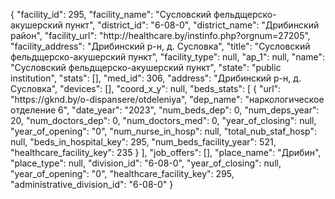 {
    "facility_id": 295,
    "facility_name": "Сусловский фельдщерско-акушерский пункт",
    "district_id": "6-08-0",
    "district_name": "Дрибинский район",
    "facility_url": "http:\/\/healthcare.by\/instinfo.php?orgnum=27205",
    "facility_address": "Дрибинский р-н, д. Сусловка",
    "title": "Сусловский фельдщерско-акушерский пункт",
    "facility_type": null,
    "ap_1": null,
    "name": "Сусловский фельдщерско-акушерский пункт",
    "state": "public institution",
    "stats": [],
    "med_id": 306,
    "address": "Дрибинский р-н, д. Сусловка",
    "devices": [],
    "coord_x_y": null,
    "beds_stats": [
        {
            "url": "https:\/\/gknd.by\/o-dispansere\/otdeleniya",
            "dep_name": "наркологическое отделение 6",
            "date_year": "2023",
            "num_beds_dep": 0,
            "num_deps_year": 20,
            "num_doctors_dep": 0,
            "num_doctors_med": 0,
            "year_of_closing": null,
            "year_of_opening": "0",
            "num_nurse_in_hosp": null,
            "total_nub_staf_hosp": null,
            "beds_in_hospital_key": 295,
            "num_beds_facility_year": 521,
            "healthcare_facility_key": 235
        }
    ],
    "job_offers": [],
    "place_name": "Дрибин",
    "place_type": null,
    "division_id": "6-08-0",
    "year_of_closing": null,
    "year_of_opening": "0",
    "healthcare_facility_key": 295,
    "administrative_division_id": "6-08-0"
}